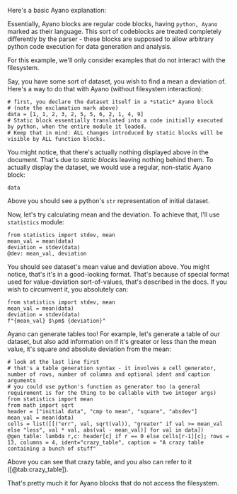 Here's a basic Ayano explanation:

Essentially, Ayano blocks are regular code blocks, having `python, Ayano` marked as their language. This sort of codeblocks are treated completely differently by the parser - these blocks are supposed to allow arbitrary python code execution for data generation and analysis.

For this example, we'll only consider examples that do not interact with the filesystem.

Say, you have some sort of dataset, you wish to find a mean a deviation of. Here's a way to do that with Ayano (without filesystem interaction):
```python, Ayano ! * "That's a static block, declaring initial dataset"
# first, you declare the dataset itself in a *static* Ayano block
# (note the exclamation mark above)
data = [1, 1, 2, 3, 2, 5, 5, 6, 2, 1, 4, 9]
# Static block essentially translated into a code initially executed by python, when the entire module it loaded.
# Keep that in mind: ALL changes introduced by static blocks will be visible by ALL function blocks.
```
You might notice, that there's actually nothing displayed above in the document. That's due to *static blocks* leaving nothing behind them. To actually display the dataset, we would use a regular, non-static Ayano block:


```python, Ayano
data
```
Above you should see a python's `str` representation of initial dataset.

Now, let's try calculating mean and the deviation. To achieve that, I'll use `statistics` module:

```python, Ayano * "mean and deviation calculations"
from statistics import stdev, mean
mean_val = mean(data)
deviation = stdev(data)
@dev: mean_val, deviation
```

You should see dataset's mean value and deviation above. You might notice, that's it's in a good-looking format. That's because of special format used for value-deviation sort-of-values, that's described in the docs. If you wish to circumvent it, you absolutely can:

```python, Ayano * "mean and deviation calculations, but without value-error formatting"
from statistics import stdev, mean
mean_val = mean(data)
deviation = stdev(data)
f"{mean_val} $\pm$ {deviation}"
```

Ayano can generate tables too! For example, let's generate a table of our dataset, but also add information on if it's greater or less than the mean value, it's square and absolute deviation from the mean:
```python, Ayano * "that chaotic table generation example"
# look at the last line first
# that's a table generation syntax - it involves a cell generator, number of rows, number of columns and optional ident and caption arguments
# you could use python's function as generator too (a general requirement is for the thing to be callable with two integer args)
from statistics import mean
from math import sqrt
header = ["initial data", "cmp to mean", "square", "absdev"]
mean_val = mean(data)
cells = list([[("err", val, sqrt(val)), "greater" if val >= mean_val else "less", val * val, abs(val - mean_val)] for val in data])
@gen_table: lambda r,c: header[c] if r == 0 else cells[r-1][c]; rows = 13, columns = 4, ident="crazy_table", caption = "A crazy table containing a bunch of stuff"
```

Above you can see that crazy table, and you also can refer to it ([@tab:crazy_table]).

That's pretty much it for Ayano blocks that do not access the filesystem.